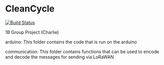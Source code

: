 # CleanCycle

[![Build Status](https://travis-ci.com/mukul-rathi/CleanCycle.svg?branch=master)](https://travis-ci.com/mukul-rathi/CleanCycle)

1B Group Project (Charlie)

arduino:
    This folder contains the code that is run on the arduino

communication:
    This folder contains functions that can be used to encode and decode
    the messages for sending via LoRaWAN

